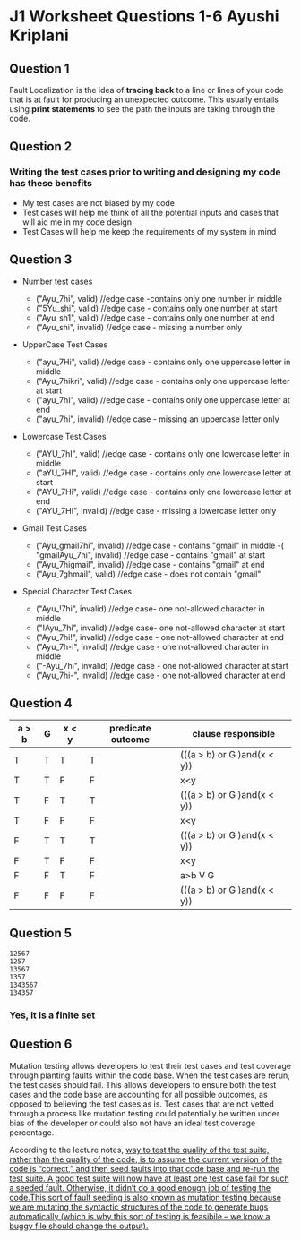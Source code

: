 # J1 Worksheet Questions 1-6 Ayushi Kriplani 
## Question 1 
Fault Localization is the idea of **tracing back** to a line or lines of your code that is at fault for producing an unexpected outcome. This usually entails using **print statements** to see the path the inputs are taking through the code. 

## Question 2 
### Writing the test cases prior to writing and designing my code has these benefits 
- My test cases are not biased by my code
- Test cases will help me think of all the potential inputs and cases that will aid me in my code design 
- Test Cases will help me keep the requirements of my system in mind 

## Question 3 
- Number test cases 
    - ("Ayu_7hi", valid)  //edge case -contains only one number in middle
    - ("5Yu_shi", valid)  //edge case - contains only one number at start
    - ("Ayu_sh1", valid)  //edge case - contains only one number at end
    - ("Ayu_shi", invalid)  //edge case - missing a number only

- UpperCase Test Cases
    - ("ayu_7Hi", valid) //edge case - contains only one uppercase letter in middle
    - ("Ayu_7hikri", valid) //edge case - contains only one uppercase letter at start
    - ("ayu_7hI", valid) //edge case - contains only one uppercase letter at end
    - ("ayu_7hi", invalid) //edge case - missing an uppercase letter only

- Lowercase Test Cases 
    - ("AYU_7hI", valid) //edge case - contains only one lowercase letter in middle
    - ("aYU_7HI", valid) //edge case - contains only one lowercase letter at start
    - ("AYU_7Hi", valid) //edge case - contains only one lowercase letter at end
    - ("AYU_7HI", invalid) //edge case - missing a lowercase letter only

- Gmail Test Cases 
    - ("Ayu_gmail7hi", invalid)  //edge case - contains "gmail" in middle
    -( "gmailAyu_7hi", invalid)  //edge case - contains "gmail" at start
    - ("Ayu_7higmail", invalid)  //edge case - contains "gmail" at end
    - ("Ayu_7ghmail", valid)  //edge case - does not contain "gmail" 

- Special Character Test Cases
    - ("Ayu_!7hi", invalid) //edge case- one not-allowed character in middle 
    - ("!Ayu_7hi", invalid) //edge case- one not-allowed character at start
    - ("Ayu_7hi!", invalid) //edge case - one not-allowed character at end 
    - ("Ayu_7h-i", invalid) //edge case - one not-allowed character in middle 
    - ("-Ayu_7hi", invalid) //edge case - one not-allowed character at start
    - ("Ayu_7hi-", invalid) //edge case - one not-allowed character at end

## Question 4  
| a > b | G | x < y | predicate outcome |	clause responsible |
| ----  | - | ----- | ----------------- | -------------------- |
|T |T|T|T|(((a > b) or G )and(x < y))|
|T|T|F|F|x<y|
|T|F|T|T|(((a > b) or G )and(x < y))|
|T|F|F|F|x<y|
|F|T|T|T|(((a > b) or G )and(x < y))|
|F|T|F|F|x<y|
|F|F|T|F|a>b V G|
|F|F|F|F|(((a > b) or G )and(x < y))|

## Question 5
```
12567
1257
13567
1357
1343567
134357
```

### Yes, it is a finite set 

## Question 6 
Mutation testing allows developers to test their test cases and test coverage through planting faults within the code base. When the test cases are rerun, the test cases should fail. This allows developers to ensure both the test cases and the code base are accounting for all possible outcomes, as opposed to believing the test cases as is. Test cases that are not vetted through a process like mutation testing could potentially be written under bias of the developer or could also not have an ideal test coverage percentage. 

According to the lecture notes, 
[way to test the quality of the test suite, rather than the quality of the code, is to assume the current version of the code is “correct,” and then seed faults into that code base and re-run the test suite. A good test suite will now have at least one test case fail for such a seeded fault. Otherwise, it didn’t do a good enough job of testing the code.This sort of fault seeding is also known as mutation testing because we are mutating the syntactic structures of the code to generate bugs automatically (which is why this sort of testing is feasibile – we know a buggy file should change the output).](https://cs2113-f24.github.io/j/software_testing)